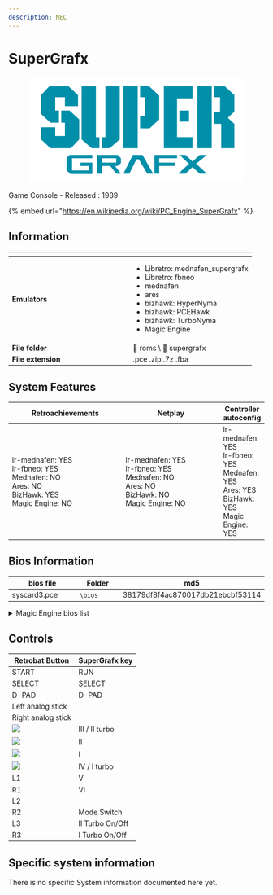 ```yaml
---
description: NEC
---
```


# SuperGrafx

<div align="left">

<figure><img src="https://raw.githubusercontent.com/fabricecaruso/es-theme-carbon/52ff37c9e265587d006945a2ba695b5a962b3a3d/art/logos/supergrafx.svg" alt=""><figcaption></figcaption></figure>

</div>

Game Console - Released : 1989

{% embed url="https://en.wikipedia.org/wiki/PC_Engine_SuperGrafx" %}

## Information

<table data-header-hidden><thead><tr><th width="224"></th><th></th></tr></thead><tbody><tr><td><strong>Emulators</strong></td><td><ul><li>Libretro: mednafen_supergrafx</li><li>Libretro: fbneo</li><li>mednafen</li><li>ares</li><li>bizhawk: HyperNyma</li><li>bizhawk: PCEHawk</li><li>bizhawk: TurboNyma</li><li>Magic Engine</li></ul></td></tr><tr><td><strong>File folder</strong></td><td><span data-gb-custom-inline data-tag="emoji" data-code="1f4c2">📂</span> roms \ <span data-gb-custom-inline data-tag="emoji" data-code="1f4c2">📂</span> supergrafx</td></tr><tr><td><strong>File extension</strong></td><td>.pce .zip .7z .fba</td></tr></tbody></table>

## System Features

<table><thead><tr><th width="256">Retroachievements</th><th width="243">Netplay</th><th>Controller autoconfig</th></tr></thead><tbody><tr><td>lr-mednafen: YES<br>lr-fbneo: YES<br>Mednafen: NO<br>Ares: NO<br>BizHawk: YES<br>Magic Engine: NO</td><td>lr-mednafen: YES<br>lr-fbneo: YES<br>Mednafen: NO<br>Ares: NO<br>BizHawk: NO<br>Magic Engine: NO</td><td>lr-mednafen: YES<br>lr-fbneo: YES<br>Mednafen: YES<br>Ares: YES<br>BizHawk: YES<br>Magic Engine: YES</td></tr></tbody></table>

## Bios Information

<table><thead><tr><th width="224">bios file</th><th width="169">Folder</th><th>md5</th></tr></thead><tbody><tr><td>syscard3.pce</td><td><code>\bios</code></td><td>38179df8f4ac870017db21ebcbf53114</td></tr></tbody></table>

<details>

<summary>Magic Engine bios list</summary>

To be placed in `emulators\magicengine\cards` folder

* CD-ROM System V1.00 (J).pce
* CD-ROM System V2.01 (U).pce
* CD-ROM System V2.10 (J).pce
* Games Express CD Card 1993 (J).pce
* Super CD-ROM2 System V3.00 (J).pce
* Super CD-ROM2 System V3.01 (U).pce

</details>

## Controls

| Retrobat Button                                         | SuperGrafx key  |
| ------------------------------------------------------- | --------------- |
| START                                                   | RUN             |
| SELECT                                                  | SELECT          |
| D-PAD                                                   | D-PAD           |
| Left analog stick                                       |                 |
| Right analog stick                                      |                 |
| ![](<../../../../../en/.gitbook/assets/image (45).png>) | III / II turbo  |
| ![](<../../../../../en/.gitbook/assets/image (27).png>) | II              |
| ![](<../../../../../en/.gitbook/assets/image (13).png>) | I               |
| ![](<../../../../../en/.gitbook/assets/image (47).png>) | IV / I turbo    |
| L1                                                      | V               |
| R1                                                      | VI              |
| L2                                                      |                 |
| R2                                                      | Mode Switch     |
| L3                                                      | II Turbo On/Off |
| R3                                                      | I Turbo On/Off  |

## Specific system information

There is no specific System information documented here yet.
